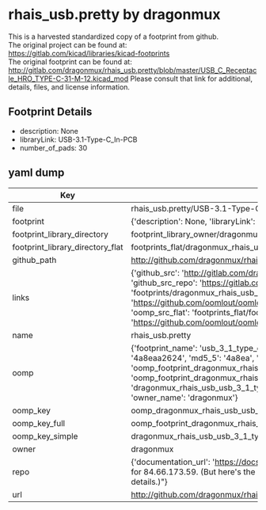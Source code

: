 # rhais_usb.pretty by dragonmux  
This is a harvested standardized copy of a footprint from github.  
The original project can be found at:  
https://gitlab.com/kicad/libraries/kicad-footprints  
The original footprint can be found at:
http://gitlab.com/dragonmux/rhais_usb.pretty/blob/master/USB_C_Receptacle_HRO_TYPE-C-31-M-12.kicad_mod
Please consult that link for additional, details, files, and license information.  
## Footprint Details
* description: None  
* libraryLink: USB-3.1-Type-C_In-PCB  
* number_of_pads: 30  
## yaml dump  
| Key | Value |  
| --- | --- |  
| file | rhais_usb.pretty/USB-3.1-Type-C_In-PCB.kicad_mod |  
| footprint | {'description': None, 'libraryLink': 'USB-3.1-Type-C_In-PCB', 'number_of_pads': 30} |  
| footprint_library_directory | footprint_library_owner/dragonmux_rhais_usb.pretty |  
| footprint_library_directory_flat | footprints_flat/dragonmux_rhais_usb_usb_3_1_type_c_in_pcb/working |  
| github_path | http://github.com/dragonmux/rhais_usb.pretty/blob/master/USB-3.1-Type-C_In-PCB.kicad_mod |  
| links | {'github_src': 'http://gitlab.com/dragonmux/rhais_usb.pretty/blob/master/USB_C_Receptacle_HRO_TYPE-C-31-M-12.kicad_mod', 'github_src_repo': 'https://gitlab.com/kicad/libraries/kicad-footprints', 'oomp_bot': 'footprints/dragonmux_rhais_usb_usb_3_1_type_c_in_pcb/working', 'oomp_bot_github': 'https://github.com/oomlout/oomlout_oomp_footprint_bot/tree/main/footprints/dragonmux_rhais_usb_usb_3_1_type_c_in_pcb/working', 'oomp_src_flat': 'footprints_flat/footprints_flat/dragonmux_rhais_usb_usb_3_1_type_c_in_pcb/working', 'oomp_src_flat_github': 'https://github.com/oomlout/oomlout_oomp_footprint_src/tree/main/footprints_flat/dragonmux_rhais_usb_usb_3_1_type_c_in_pcb/working'} |  
| name | rhais_usb.pretty |  
| oomp | {'footprint_name': 'usb_3_1_type_c_in_pcb', 'library_name': 'rhais_usb', 'md5': '4a8eaa26246fdb1c749589a6136438b8', 'md5_10': '4a8eaa2624', 'md5_5': '4a8ea', 'md5_6': '4a8eaa', 'oomp_key': 'oomp_dragonmux_rhais_usb_usb_3_1_type_c_in_pcb', 'oomp_key_extra': 'oomp_footprint_dragonmux_rhais_usb_usb_3_1_type_c_in_pcb', 'oomp_key_full': 'oomp_footprint_dragonmux_rhais_usb_usb_3_1_type_c_in_pcb_4a8eaa', 'oomp_key_simple': 'dragonmux_rhais_usb_usb_3_1_type_c_in_pcb', 'original_filename': 'rhais_usb.pretty/USB-3.1-Type-C_In-PCB.kicad_mod', 'owner_name': 'dragonmux'} |  
| oomp_key | oomp_dragonmux_rhais_usb_usb_3_1_type_c_in_pcb |  
| oomp_key_full | oomp_footprint_dragonmux_rhais_usb_usb_3_1_type_c_in_pcb |  
| oomp_key_simple | dragonmux_rhais_usb_usb_3_1_type_c_in_pcb |  
| owner | dragonmux |  
| repo | {'documentation_url': 'https://docs.github.com/rest/overview/resources-in-the-rest-api#rate-limiting', 'message': "API rate limit exceeded for 84.66.173.59. (But here's the good news: Authenticated requests get a higher rate limit. Check out the documentation for more details.)"} |  
| url | http://github.com/dragonmux/rhais_usb.pretty |  

